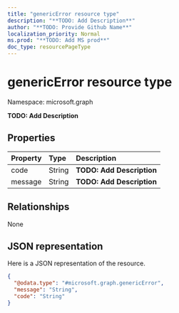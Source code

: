 ```yaml
---
title: "genericError resource type"
description: "**TODO: Add Description**"
author: "**TODO: Provide Github Name**"
localization_priority: Normal
ms.prod: "**TODO: Add MS prod**"
doc_type: resourcePageType
---
```


# genericError resource type


Namespace: microsoft.graph

**TODO: Add Description**

## Properties
|Property|Type|Description|
|:---|:---|:---|
|code|String|**TODO: Add Description**|
|message|String|**TODO: Add Description**|

## Relationships
None

## JSON representation
Here is a JSON representation of the resource.
<!-- {
  "blockType": "resource",
  "@odata.type": "microsoft.graph.genericError"
}
-->
``` json
{
  "@odata.type": "#microsoft.graph.genericError",
  "message": "String",
  "code": "String"
}
```

